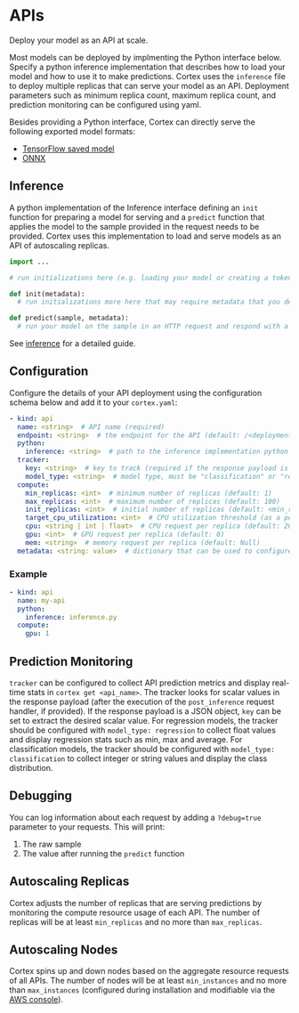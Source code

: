 # APIs

Deploy your model as an API at scale.

Most models can be deployed by implmenting the Python interface below. Specify a python inference implementation that describes how to load your model and how to use it to make predictions. Cortex uses the `inference` file to deploy multiple replicas that can serve your model as an API. Deployment parameters such as minimum replica count, maximum replica count, and prediction monitoring can be configured using yaml.

Besides providing a Python interface, Cortex can directly serve the following exported model formats:

- [TensorFlow saved model](./tensorflow/api.md)
- [ONNX](./onnx/api.md)

## Inference

A python implementation of the Inference interface defining an `init` function for preparing a model for serving and a `predict` function that applies the model to the sample provided in the request needs to be provided. Cortex uses this implementation to load and serve models as an API of autoscaling replicas. 

```python
import ...

# run initializations here (e.g. loading your model or creating a tokenizer)

def init(metadata):
  # run initializations more here that may require metadata that you define in your yaml (e.g. )

def predict(sample, metadata):
  # run your model on the sample in an HTTP request and respond with a prediction
```

See [inference](./inference.md) for a detailed guide.

## Configuration

Configure the details of your API deployment using the configuration schema below and add it to your `cortex.yaml`:

```yaml
- kind: api
  name: <string>  # API name (required)
  endpoint: <string>  # the endpoint for the API (default: /<deployment_name>/<api_name>)
  python:
    inference: <string>  # path to the inference implementation python file, relative to the cortex root (required)
  tracker:
    key: <string>  # key to track (required if the response payload is a JSON object)
    model_type: <string>  # model type, must be "classification" or "regression" (required)
  compute:
    min_replicas: <int>  # minimum number of replicas (default: 1)
    max_replicas: <int>  # maximum number of replicas (default: 100)
    init_replicas: <int>  # initial number of replicas (default: <min_replicas>)
    target_cpu_utilization: <int>  # CPU utilization threshold (as a percentage) to trigger scaling (default: 80)
    cpu: <string | int | float>  # CPU request per replica (default: 200m)
    gpu: <int>  # GPU request per replica (default: 0)
    mem: <string>  # memory request per replica (default: Null)
  metadata: <string: value>  # dictionary that can be used to configure custom values (optional)
```

### Example

```yaml
- kind: api
  name: my-api
  python:
    inference: inference.py
  compute:
    gpu: 1
```

## Prediction Monitoring

`tracker` can be configured to collect API prediction metrics and display real-time stats in `cortex get <api_name>`. The tracker looks for scalar values in the response payload (after the execution of the `post_inference` request handler, if provided). If the response payload is a JSON object, `key` can be set to extract the desired scalar value. For regression models, the tracker should be configured with `model_type: regression` to collect float values and display regression stats such as min, max and average. For classification models, the tracker should be configured with `model_type: classification` to collect integer or string values and display the class distribution.

## Debugging

You can log information about each request by adding a `?debug=true` parameter to your requests. This will print:

1. The raw sample
2. The value after running the `predict` function

## Autoscaling Replicas

Cortex adjusts the number of replicas that are serving predictions by monitoring the compute resource usage of each API. The number of replicas will be at least `min_replicas` and no more than `max_replicas`.

## Autoscaling Nodes

Cortex spins up and down nodes based on the aggregate resource requests of all APIs. The number of nodes will be at least `min_instances` and no more than `max_instances` (configured during installation and modifiable via the [AWS console](https://docs.aws.amazon.com/autoscaling/ec2/userguide/as-manual-scaling.html)).
